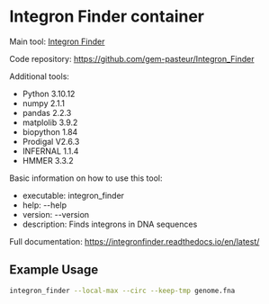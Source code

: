 # Integron Finder container

Main tool: [Integron Finder](https://integronfinder.readthedocs.io/en/latest/)
  
Code repository: https://github.com/gem-pasteur/Integron_Finder

Additional tools:
 - Python 3.10.12
 - numpy 2.1.1
 - pandas 2.2.3
 - matplolib 3.9.2
 - biopython 1.84
 - Prodigal V2.6.3
 - INFERNAL 1.1.4
 - HMMER 3.3.2

Basic information on how to use this tool:
- executable: integron_finder
- help: --help
- version: --version
- description: Finds integrons in DNA sequences
 
Full documentation: https://integronfinder.readthedocs.io/en/latest/

## Example Usage

```bash
integron_finder --local-max --circ --keep-tmp genome.fna
```
